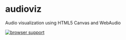 audioviz
========

Audio visualization using HTML5 Canvas and WebAudio

[![browser support](https://ci.testling.com/safareli/audioviz.png)
](https://ci.testling.com/safareli/audioviz)
